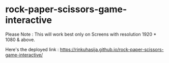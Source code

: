 # rock-paper-scissors-game-interactive

Please Note : This will work best only on Screens with resolution 1920 * 1080 & above.


Here's the deployed link : https://rinkuhasija.github.io/rock-paper-scissors-game-interactive/
